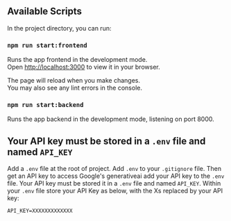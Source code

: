 ## Available Scripts

In the project directory, you can run:

### `npm run start:frontend`

Runs the app frontend in the development mode.\
Open [http://localhost:3000](http://localhost:3000) to view it in your browser.

The page will reload when you make changes.\
You may also see any lint errors in the console.

### `npm run start:backend`

Runs the app backend in the development mode, listening on port 8000.

## Your API key must be stored in a `.env` file and named `API_KEY`
Add a `.env` file at the root of project. Add `.env` to your `.gitignore` file.
Then get an API key to access Google's generativeai add your API key to the `.env` file. 
Your API key must be stored it in a `.env` file and named `API_KEY`. 
Within your `.env` file store your API Key as below, with the Xs replaced by your API key:

`API_KEY=XXXXXXXXXXXXX`